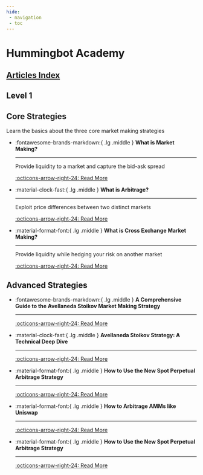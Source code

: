 ```yaml
---
hide:
 - navigation
 - toc
---
```


# Hummingbot Academy

## [Articles Index](tags.md)

## Level 1


## Core Strategies

Learn the basics about the three core market making strategies

<div class="grid cards" markdown>

-   :fontawesome-brands-markdown:{ .lg .middle } __What is Market Making?__

    ---

    Provide liquidity to a market and capture the bid-ask spread

    [:octicons-arrow-right-24: Read More](/blog/2023/01/01/what-is-market-making/)

-   :material-clock-fast:{ .lg .middle } __What is Arbitrage?__

    ---

    Exploit price differences between two distinct markets

    [:octicons-arrow-right-24: Read More](/blog/2023/01/01/what-is-arbitrage/)


-   :material-format-font:{ .lg .middle } __What is Cross Exchange Market Making?__

    ---

    Provide liquidity while hedging your risk on another market

    [:octicons-arrow-right-24: Read More](/blog/2023/01/01/what-is-cross-exchange-market-making/)

</div>

## Advanced Strategies

<div class="grid cards" markdown>

-   :fontawesome-brands-markdown:{ .lg .middle } __A Comprehensive Guide to the Avellaneda Stoikov Market Making Strategy__

    ---

    [:octicons-arrow-right-24: Read More](/blog/2023/01/01/a-comprehensive-guide-to-avellaneda-stoikovs-market-making-strategy/)

-   :material-clock-fast:{ .lg .middle } __Avellaneda Stoikov Strategy: A Technical Deep Dive__

    ---

    [:octicons-arrow-right-24: Read More](/blog/2023/01/01/avellaneda-strategy-a-technical-deep-dive/)


-   :material-format-font:{ .lg .middle } __How to Use the New Spot Perpetual Arbitrage Strategy__

    ---

    [:octicons-arrow-right-24: Read More](/blog/2023/01/01/how-to-use-the-new-spot-perpetual-arbitrage-strategy/)

-   :material-format-font:{ .lg .middle } __How to Arbitrage AMMs like Uniswap__

    ---

    [:octicons-arrow-right-24: Read More](/blog/2023/01/01/how-to-arbitrage-amms-like-uniswap/)

-   :material-format-font:{ .lg .middle } __How to Use the New Spot Perpetual Arbitrage Strategy__

    ---

    [:octicons-arrow-right-24: Read More](/blog/2023/01/01/how-to-use-the-new-spot-perpetual-arbitrage-strategy/)

</div>

